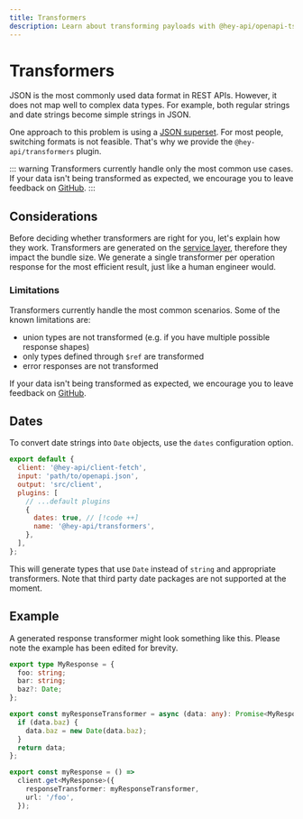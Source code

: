 ```yaml
---
title: Transformers
description: Learn about transforming payloads with @hey-api/openapi-ts.
---
```


# Transformers

JSON is the most commonly used data format in REST APIs. However, it does not map well to complex data types. For example, both regular strings and date strings become simple strings in JSON.

One approach to this problem is using a [JSON superset](https://github.com/blitz-js/superjson). For most people, switching formats is not feasible. That's why we provide the `@hey-api/transformers` plugin.

::: warning
Transformers currently handle only the most common use cases. If your data isn't being transformed as expected, we encourage you to leave feedback on [GitHub](https://github.com/hey-api/openapi-ts/issues).
:::

## Considerations

Before deciding whether transformers are right for you, let's explain how they work. Transformers are generated on the [service layer](/openapi-ts/output#api-services), therefore they impact the bundle size. We generate a single transformer per operation response for the most efficient result, just like a human engineer would.

### Limitations

Transformers currently handle the most common scenarios. Some of the known limitations are:

- union types are not transformed (e.g. if you have multiple possible response shapes)
- only types defined through `$ref` are transformed
- error responses are not transformed

If your data isn't being transformed as expected, we encourage you to leave feedback on [GitHub](https://github.com/hey-api/openapi-ts/issues).

## Dates

To convert date strings into `Date` objects, use the `dates` configuration option.

```js
export default {
  client: '@hey-api/client-fetch',
  input: 'path/to/openapi.json',
  output: 'src/client',
  plugins: [
    // ...default plugins
    {
      dates: true, // [!code ++]
      name: '@hey-api/transformers',
    },
  ],
};
```

This will generate types that use `Date` instead of `string` and appropriate transformers. Note that third party date packages are not supported at the moment.

## Example

A generated response transformer might look something like this. Please note the example has been edited for brevity.

```ts
export type MyResponse = {
  foo: string;
  bar: string;
  baz?: Date;
};

export const myResponseTransformer = async (data: any): Promise<MyResponse> => {
  if (data.baz) {
    data.baz = new Date(data.baz);
  }
  return data;
};

export const myResponse = () =>
  client.get<MyResponse>({
    responseTransformer: myResponseTransformer,
    url: '/foo',
  });
```

<!--@include: ../sponsorship.md-->
